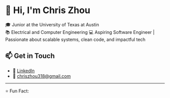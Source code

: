 # 👋 Hi, I'm Chris Zhou

🎓 Junior at the University of Texas at Austin  
📚 Electrical and Computer Engineering
💻 Aspiring Software Engineer | Passionate about scalable systems, clean code, and impactful tech

<!---
## 💼 About Me

- 👨‍💻 
- 🚀 
- 🧠
--->

## 📫 Get in Touch

- 💼 [LinkedIn](https://linkedin.com/in/christopher-li-zhou)
- 📧 chriszhou318@gmail.com

---

⭐️ Fun Fact: 

<!---
chriszhou337/chriszhou337 is a ✨ special ✨ repository because its `README.md` (this file) appears on your GitHub profile.
You can click the Preview link to take a look at your changes.
--->
